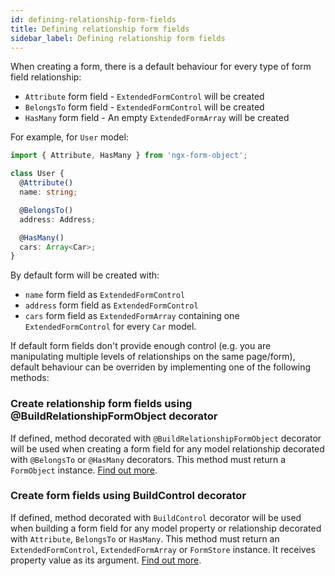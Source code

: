 ```yaml
---
id: defining-relationship-form-fields
title: Defining relationship form fields
sidebar_label: Defining relationship form fields
---
```


When creating a form, there is a default behaviour for every type of form field relationship:

* `Attribute` form field - `ExtendedFormControl` will be created
* `BelongsTo` form field - `ExtendedFormControl` will be created
* `HasMany` form field - An empty `ExtendedFormArray` will be created

For example, for `User` model:

```ts title="user.model.ts"
import { Attribute, HasMany } from 'ngx-form-object';

class User {
  @Attribute()
  name: string;

  @BelongsTo()
  address: Address;

  @HasMany()
  cars: Array<Car>;
}
```

By default form will be created with:
- `name` form field as `ExtendedFormControl`
- `address` form field as `ExtendedFormControl`
- `cars` form field as `ExtendedFormArray` containing one `ExtendedFormControl` for every `Car` model.

If default form fields don't provide enough control (e.g. you are manipulating multiple levels of relationships on the same page/form), default behaviour can be overriden by implementing one of the following methods:

### Create relationship form fields using @BuildRelationshipFormObject decorator

If defined, method decorated with `@BuildRelationshipFormObject` decorator will be used when creating a form field for any model relationship decorated with `@BelongsTo` or `@HasMany` decorators.
This method must return a `FormObject` instance. [Find out more](guides/creating-complex-forms.md#creating-complex-relationship-structures).

### Create form fields using BuildControl decorator

If defined, method decorated with `BuildControl` decorator will be used when building a form field for any model property or relationship decorated with `Attribute`, `BelongsTo` or `HasMany`.
This method must return an `ExtendedFormControl`, `ExtendedFormArray` or `FormStore` instance. It receives property value as its argument. [Find out more](guides/creating-complex-forms.md#creating-custom-relationship-forms).
